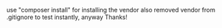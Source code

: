 use "composer install" for installing the vendor
also removed vendor from .gitignore to test instantly, anyway Thanks!